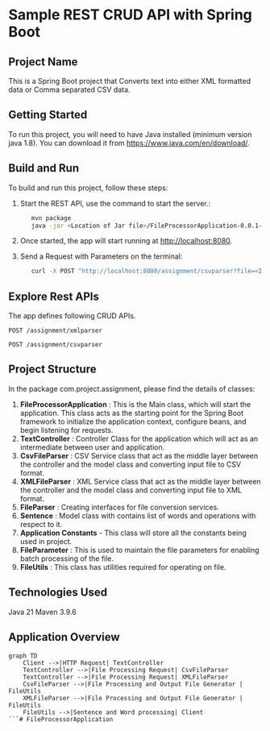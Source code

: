 # Sample REST CRUD API with Spring Boot

## Project Name
This is a Spring Boot project that Converts text into either XML formatted data or Comma separated CSV data.

## Getting Started
To run this project, you will need to have Java installed (minimum version java 1.8). You can download it from https://www.java.com/en/download/.

## Build and Run
To build and run this project, follow these steps:

1. Start the REST API, use the command to start the server.:
    ```bash
       mvn package
       java -jar <Location of Jar file>/FileProcessorApplication-0.0.1-SNAPSHOT.jar 
    ```

2. Once started, the app will start running at <http://localhost:8080>. 

3. Send a Request with Parameters on the terminal:
    ```bash
       curl -X POST "http://localhost:8080/assignment/csvparser?file=<InputFilePath>
    ```

## Explore Rest APIs

The app defines following CRUD APIs.

    POST /assignment/xmlparser
    
    POST /assignment/csvparser


## Project Structure
In the package com.project.assignment, please find the details of classes:

1. **FileProcessorApplication** : This is the Main class, which will start the application. This class acts as the starting point for the Spring Boot framework to initialize the application context, configure beans, and begin listening for requests.
2. **TextController** : Controller Class for the application which will act as an intermediate between user and application.
3. **CsvFileParser** : CSV Service class that act as the middle layer between the controller and the model class and converting input file to CSV format.
4. **XMLFileParser** : XML Service class that act as the middle layer between the controller and the model class and converting input file to XML format.
5. **FileParser** : Creating interfaces for file conversion services.
6. **Sentence** : Model class with contains list of words and operations with respect to it.
7. **Application Constants** - This class will store all the constants being used in project.
8. **FileParameter** : This is used to maintain the file parameters for enabling batch processing of the file.
9. **FileUtils** : This class has utilities required for operating on file.

## Technologies Used
Java 21
Maven 3.9.6

## Application Overview

```mermaid
graph TD
    Client -->|HTTP Request| TextController
    TextController -->|File Processing Request| CsvFileParser
    TextController -->|File Processing Request| XMLFileParser
    CsvFileParser -->|File Processing and Output File Generator | FileUtils
    XMLFileParser -->|File Processing and Output File Generator | FileUtils
    FileUtils -->|Sentence and Word processing| Client
```# FileProcessorApplication
